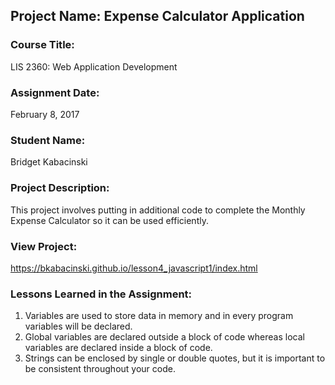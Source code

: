 ## Project Name:  Expense Calculator Application

### Course Title:
LIS 2360:  Web Application Development

### Assignment Date:  
February 8, 2017

### Student Name:  
Bridget Kabacinski

### Project Description:
This project involves putting in additional code to complete the Monthly Expense Calculator so it can be used efficiently.

### View Project:
https://bkabacinski.github.io/lesson4_javascript1/index.html

### Lessons Learned in the Assignment:
1. Variables are used to store data in memory and in every program variables will be declared.
2. Global variables are declared outside a block of code whereas local variables are declared inside a block of code.
3. Strings can be enclosed by single or double quotes, but it is important to be consistent throughout your code.
